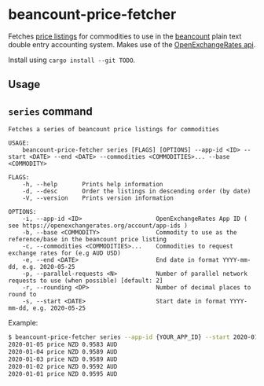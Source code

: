 # beancount-price-fetcher

Fetches [price listings](https://beancount.github.io/docs/06_beancount_language_syntax.html#prices) for commodities to use in the [beancount](http://furius.ca/beancount/) plain text double entry accounting system. Makes use of the [OpenExchangeRates api](https://openexchangerates.org/).

Install using `cargo install --git TODO`.

## Usage

## `series` command

```text
Fetches a series of beancount price listings for commodities

USAGE:
    beancount-price-fetcher series [FLAGS] [OPTIONS] --app-id <ID> --start <DATE> --end <DATE> --commodities <COMMODITIES>... --base <COMMODITY>

FLAGS:
    -h, --help       Prints help information
    -d, --desc       Order the listings in descending order (by date)
    -V, --version    Prints version information

OPTIONS:
    -i, --app-id <ID>                     OpenExchangeRates App ID ( see https://openexchangerates.org/account/app-ids )
    -b, --base <COMMODITY>                Commodity to use as the reference/base in the beancount price listing
    -c, --commodities <COMMODITIES>...    Commodities to request exchange rates for (e.g AUD USD)
    -e, --end <DATE>                      End date in format YYYY-mm-dd, e.g. 2020-05-25
    -p, --parallel-requests <N>           Number of parallel network requests to use (when possible) [default: 2]
    -r, --rounding <DP>                   Number of decimal places to round to
    -s, --start <DATE>                    Start date in format YYYY-mm-dd, e.g. 2020-05-25
```

Example:

```bash
$ beancount-price-fetcher series --app-id {YOUR_APP_ID} --start 2020-01-01 --end 2020-01-05 --commodities NZD --base AUD -r 4 -d`
2020-01-05 price NZD 0.9583 AUD
2020-01-04 price NZD 0.9589 AUD
2020-01-03 price NZD 0.9589 AUD
2020-01-02 price NZD 0.9592 AUD
2020-01-01 price NZD 0.9595 AUD
```